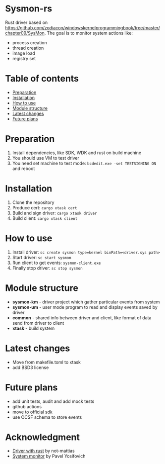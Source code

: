 # Sysmon-rs
Rust driver based on https://github.com/zodiacon/windowskernelprogrammingbook/tree/master/chapter09/SysMon. The goal is to monitor system actions like:
- process creation
- thread creation
- image load
- registry set

<!-- - [Example of usage](#Example-of-usage)  -->
# Table of contents
- [Preparation](#Preparation)
- [Installation](#Installation)
- [How to use](#How-to-use)
- [Module structure](#Module-structure)
- [Latest changes](#Worth-mentioning)
- [Future plans](#Future-plans)

# Preparation
1. Install dependencies, like SDK, WDK and rust on build machine
2. You should use VM to test driver
3. You need set machine to test mode: `bcdedit.exe -set TESTSIGNING ON` and reboot

# Installation
1. Clone the repository
2. Produce cert: `cargo xtask cert`
3. Build and sign driver:  `cargo xtask driver`
4. Build client: `cargo xtask client`

# How to use
1. Install driver: `sc create sysmon type=kernel binPath=<driver.sys path>`
2. Start driver: `sc start sysmon`
3. Run client to get events: `sysmon-client.exe`
4. Finally stop driver: `sc stop sysmon`

# Module structure
- **sysmon-km** - driver project which gather particular events from system
- **sysmon-um** - user mode program to read and display events saved by driver
- **common** - shared info between driver and client, like format of data send from driver to client
- **xtask** - build system

# Latest changes
- Move from makefile.toml to xtask
- add BSD3 license

# Future plans
- add unit tests, audit and add mock tests
- github actions
- move to official sdk
- use OCSF schema to store events

# Acknowledgment
- [Driver with rust](https://not-matthias.github.io/posts/kernel-driver-with-rust/) by not-mattias
- [System monitor](https://github.com/zodiacon/windowskernelprogrammingbook/tree/bd13779bf1f79f4056d206e1f4272baf032e5451/chapter09/SysMon) by Pavel Yosifovich
